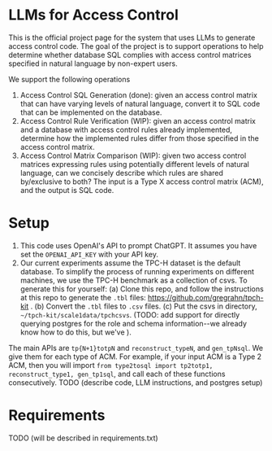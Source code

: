 # LLMs for Access Control
This is the official project page for the system that uses LLMs to generate access control code. The goal of the project is to support operations to help determine whether database SQL complies with access control matrices specified in natural language by non-expert users.

We support the following operations
1. Access Control SQL Generation (done): given an access control matrix that can have varying levels of natural language, convert it to SQL code that can be implemented on the database.
2. Access Control Rule Verification (WIP): given an access control matrix and a database with access control rules already implemented, determine how the implemented rules differ from those specified in the access control matrix.
3. Access Control Matrix Comparison (WIP): given two access control matrices expressing rules using potentially different levels of natural language, can we concisely describe which rules are shared by/exclusive to both?
The input is a Type X access control matrix (ACM), and the output is SQL code.

# Setup
1. This code uses OpenAI's API to prompt ChatGPT. It assumes you have set the ```OPENAI_API_KEY``` with your API key.
2. Our current experiments assume the TPC-H dataset is the default database. To simplify the process of running experiments on different machines, we use the TPC-H benchmark as a collection of csvs. To generate this for yourself: (a) Clone this repo, and follow the instructions at this repo to generate the ```.tbl``` files: https://github.com/gregrahn/tpch-kit . (b) Convert the ```.tbl``` files to ```.csv``` files. (c) Put the csvs in directory, ```~/tpch-kit/scale1data/tpchcsvs```. (TODO: add support for directly querying postgres for the role and schema information--we already know how to do this, but we've ).

The main APIs are ```tp{N+1}totpN``` and ```reconstruct_typeN```, and ```gen_tpNsql```. We give them for each type of ACM. For example, if your input ACM is a Type 2 ACM, then you will import ```from type2tosql import tp2totp1, reconstruct_type1, gen_tp1sql```, and call each of these functions consecutively.
TODO (describe code, LLM instructions, and postgres setup)

# Requirements
TODO (will be described in requirements.txt)

